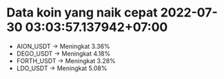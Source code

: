# Data koin yang naik cepat 2022-07-30 03:03:57.137942+07:00

* AION_USDT -> Meningkat 3.36%
* DEGO_USDT -> Meningkat 4.18%
* FORTH_USDT -> Meningkat 3.28%
* LDO_USDT -> Meningkat 5.08%
